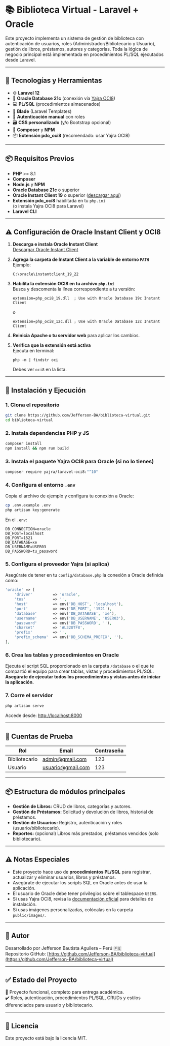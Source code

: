 # 📚 Biblioteca Virtual - Laravel + Oracle

Este proyecto implementa un sistema de gestión de biblioteca con autenticación de usuarios, roles (Administrador/Bibliotecario y Usuario), gestión de libros, préstamos, autores y categorías. Toda la lógica de negocio principal está implementada en procedimientos PL/SQL ejecutados desde Laravel.

---

## 🚀 Tecnologías y Herramientas

- ⚙️ **Laravel 12**
- 🐘 **Oracle Database 21c** (conexión vía [Yajra OCI8](https://github.com/yajra/laravel-oci8))
- 💻 **PL/SQL** (procedimientos almacenados)
- 🎨 **Blade** (Laravel Templates)
- 🧩 **Autenticación manual** con roles
- 🗃️ **CSS personalizado** (y/o Bootstrap opcional)
- 🔗 **Composer** y **NPM**
- 📦 **Extensión pdo_oci8** (recomendado: usar Yajra OCI8)

---

## 📦 Requisitos Previos

- **PHP** >= 8.1
- **Composer**
- **Node.js** y **NPM**
- **Oracle Database 21c** o superior
- **Oracle Instant Client 19** o superior ([descargar aquí](https://www.oracle.com/database/technologies/instant-client/downloads.html))
- **Extensión pdo_oci8** habilitada en tu `php.ini`  
  (o instala Yajra OCI8 para Laravel)
- **Laravel CLI**

---

## ⚠️ Configuración de Oracle Instant Client y OCI8

1. **Descarga e instala Oracle Instant Client**  
   [Descargar Oracle Instant Client](https://www.oracle.com/database/technologies/instant-client/downloads.html)

2. **Agrega la carpeta de Instant Client a la variable de entorno `PATH`**  
   Ejemplo:  
   ```
   C:\oracle\instantclient_19_22
   ```

3. **Habilita la extensión OCI8 en tu archivo `php.ini`**  
   Busca y descomenta la línea correspondiente a tu versión:
   ```
   extension=php_oci8_19.dll  ; Use with Oracle Database 19c Instant Client
   ```
   o
   ```
   extension=php_oci8_12c.dll ; Use with Oracle Database 12c Instant Client
   ```

4. **Reinicia Apache o tu servidor web** para aplicar los cambios.

5. **Verifica que la extensión está activa**  
   Ejecuta en terminal:
   ```
   php -m | findstr oci
   ```
   Debes ver `oci8` en la lista.

---

## 🔧 Instalación y Ejecución

### 1. Clona el repositorio

```bash
git clone https://github.com/Jefferson-BA/biblioteca-virtual.git
cd biblioteca-virtual
```

### 2. Instala dependencias PHP y JS

```bash
composer install
npm install && npm run build
```

### 3. Instala el paquete Yajra OCI8 para Oracle (si no lo tienes)

```bash
composer require yajra/laravel-oci8:"^10"
```

### 4. Configura el entorno `.env`

Copia el archivo de ejemplo y configura tu conexión a Oracle:

```bash
cp .env.example .env
php artisan key:generate
```

En el `.env`:

```
DB_CONNECTION=oracle
DB_HOST=localhost
DB_PORT=1521
DB_DATABASE=xe
DB_USERNAME=USER03
DB_PASSWORD=tu_password
```

### 5. Configura el proveedor Yajra (si aplica)

Asegúrate de tener en tu `config/database.php` la conexión a Oracle definida como:

```php
'oracle' => [
    'driver'         => 'oracle',
    'tns'            => '',
    'host'           => env('DB_HOST', 'localhost'),
    'port'           => env('DB_PORT', '1521'),
    'database'       => env('DB_DATABASE', 'xe'),
    'username'       => env('DB_USERNAME', 'USER03'),
    'password'       => env('DB_PASSWORD', ''),
    'charset'        => 'AL32UTF8',
    'prefix'         => '',
    'prefix_schema'  => env('DB_SCHEMA_PREFIX', ''),
],
```

### 6. Crea las tablas y procedimientos en Oracle

Ejecuta el script SQL proporcionado en la carpeta `/database` o el que te compartió el equipo para crear tablas, vistas y procedimientos PL/SQL.  
**Asegúrate de ejecutar todos los procedimientos y vistas antes de iniciar la aplicación.**

### 7. Corre el servidor

```bash
php artisan serve
```

Accede desde: [http://localhost:8000](http://localhost:8000)

---

## 👥 Cuentas de Prueba

| Rol           | Email               | Contraseña   |
|---------------|---------------------|--------------|
| Bibliotecario | admin@gmail.com     | 123          |
| Usuario       | usuario@gmail.com   | 123          |

---

## 📦 Estructura de módulos principales

- **Gestión de Libros:** CRUD de libros, categorías y autores.
- **Gestión de Préstamos:** Solicitud y devolución de libros, historial de préstamos.
- **Gestión de Usuarios:** Registro, autenticación y roles (usuario/bibliotecario).
- **Reportes:** (opcional) Libros más prestados, préstamos vencidos (solo bibliotecario).

---

## ⚠️ Notas Especiales

- Este proyecto hace uso de **procedimientos PL/SQL** para registrar, actualizar y eliminar usuarios, libros y préstamos.
- Asegúrate de ejecutar los scripts SQL en Oracle antes de usar la aplicación.
- El usuario de Oracle debe tener privilegios sobre el tablespace `USERS`.
- Si usas Yajra OCI8, revisa la [documentación oficial](https://github.com/yajra/laravel-oci8) para detalles de instalación.
- Si usas imágenes personalizadas, colócalas en la carpeta `public/images/`.

---

## 📝 Autor

Desarrollado por Jefferson Bautista Aguilera – Perú 🇵🇪  
Repositorio GitHub: [https://github.com/Jefferson-BA/biblioteca-virtual](https://github.com/Jefferson-BA/biblioteca-virtual)

---

## ✅ Estado del Proyecto

📌 Proyecto funcional, completo para entrega académica.  
✔️ Roles, autenticación, procedimientos PL/SQL, CRUDs y estilos diferenciados para usuario y bibliotecario.

---

## 📄 Licencia

Este proyecto está bajo la licencia MIT.